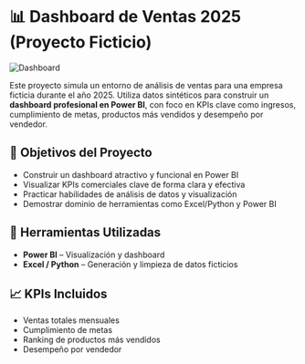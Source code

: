 # 📊 Dashboard de Ventas 2025 (Proyecto Ficticio)

![Dashboard](https://github.com/user-attachments/assets/2b505196-244a-455c-90c9-cc7a789c73f9)


Este proyecto simula un entorno de análisis de ventas para una empresa ficticia durante el año 2025. Utiliza datos sintéticos para construir un **dashboard profesional en Power BI**, con foco en KPIs clave como ingresos, cumplimiento de metas, productos más vendidos y desempeño por vendedor.

## 🎯 Objetivos del Proyecto

- Construir un dashboard atractivo y funcional en Power BI
- Visualizar KPIs comerciales clave de forma clara y efectiva
- Practicar habilidades de análisis de datos y visualización
- Demostrar dominio de herramientas como Excel/Python y Power BI

## 🧰 Herramientas Utilizadas

- **Power BI** – Visualización y dashboard
- **Excel / Python** – Generación y limpieza de datos ficticios

## 📈 KPIs Incluidos

- Ventas totales mensuales
- Cumplimiento de metas
- Ranking de productos más vendidos
- Desempeño por vendedor



